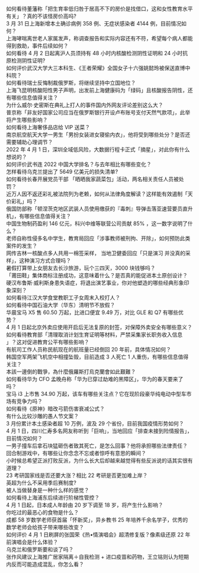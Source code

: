 如何看待董藩称「把生育率低归咎于居高不下的房价是找借口，这和女性教育水平有关」？真的不该怪房价高吗?  
3 月 31 日上海新增本土确诊病例 358 例、无症状感染者 4144 例，目前情况如何？  
上海哮喘离世老人家属发声，称调查报告和实际内容还有不符，希望每个病人都能得到救助，事件后续如何？  
如何看待 4 月 2 日起离沪人员须持有 48 小时内核酸检测阴性证明和 24 小时抗原检测阴性证明?  
如何评价武汉大学大三本科生、《王者荣耀》全国女子十六强姚懿玲被保送直博中科院？  
如何看待瑞士反悔制裁俄罗斯，将继续坚持中立国地位？  
上海飞昆明核酸阳性男子声明，出发前上海健康码为「绿码」且核酸报告阴性，还有哪些信息值得关注？  
为什么威尔·史密斯在典礼上打人的事件国内外网友评论差别这么大？  
普京称「非友好国家公司应当在俄罗斯银行开设卢布账号支付天然气款项」，此举将产生哪些影响？  
如何看待上海奢侈品店给 VIP 送菜？  
南京航空航天大学一男生「男扮女装进女寝偷内衣」，他将受到哪些处分？是否还需要辅助心理调节？  
2022 年 4 月 1 日，深圳全域低风险，大数据行程卡正式「摘星」，对此你有什么想说的？  
如何评价武书连 2022 中国大学排名？与去年相比有哪些变化？  
怎样看待乌克兰提出了 5649 亿美元的损失清单?  
如何看待长春开展党员干部 「晒晒我家蔬菜包」活动，两名相关责任人员被处罚？  
近万人因不返还彩礼被法院列为老赖，如何从法律角度解读？这样能有效遏制「天价彩礼」吗？  
俄国防部称「顿涅茨克地区武装人员使用缴获的『毒刺』导弹击落亚速营要员直升机」，有哪些信息值得关注？  
中国生物制药盈利 146 亿元，科兴中维等联营公司贡献 85% ，这一数字说明了什么？  
老师自称性侵多名中学生，教育局回应「涉事教师被刑拘、开除」，如何预防此类案件的发生？  
网传吉林一核酸点多人共用一棉签采样， 当地卫健委回应「只是演习 并没真的采样」，这种演习方式合理吗？  
暑假打算带上女朋友去长沙旅游，玩个三四天，3000 块钱够吗？  
「莆田鞋」集体商标注册成功，这意味着什么？是否真的能促进本土原创设计？  
硬汉布鲁斯·威利斯身患失语症，将退出演艺事业，你对他塑造的哪些经典形象印象深刻？  
如何看待江汉大学食堂教职工子女周末入校打人？  
如何看待中国石油大学（华东）清明节不放假？  
华晨宝马 X5 售 60.50 万起，比进口便宜 9.49 万，对比 GLE 和 Q7 有哪些优势？  
4 月 1 日起北京外卖应使用开启后无法复原的封签，对保障外卖安全有哪些意义？  
如何看待教育部「清理取消计划生育证明等材料，严禁采集家长职务收入信息 」？这对促进教育公平有哪些影响？  
有航司工作人员称民航现在的航班量已经倒回 20 年前，具体情况如何？  
韩国空军两架飞机空中相撞坠毁，目前造成 3 人死亡 1 人重伤，有哪些信息值得关注？  
本該一邊倒的戰爭，為什麼俄羅斯打烏克蘭會如此艱難？  
如何看待华为 CFO 孟晚舟称「华为已穿过劫难的黑障区」，华为的春天要来了吗？  
宝马 i3 上市售 34.90 万起，该车有哪些关注点？它在现阶段豪华纯电动中型车市场有竞争力吗？  
如何看待《原神》暗改弓箭伤害衰减公式？  
有什么比较沙雕的愚人节文案？  
3 月份累计本土感染者超 10 万例，波及 29 个省份，目前我国疫情形势如何？  
4 月 1 日，四川仁寿多名网友称听到「巨响」，当地回应「排查未接到险情报告」，目前情况如何？  
一男子撞车后拿石块猛砸伤者致其死亡，是怎么回事？他将承担哪些法律责任？  
回合制游戏中，有哪些让你念念不忘或者惊呼有意思的瞬间？  
小时候总希望正派打败反派，为什么长大后却越来越觉得有些反派说的话其实很有道理？  
23 考研国家线是否还要大涨？相比 22 考研是否更加难上岸？  
英超为什么不采用季后赛制度?  
被人当做替身是一种什么样的感觉？  
如何看待上海浦东后续进行阶梯性管控？  
4 月 1 日起，日本成人年龄由 20 岁下调至 18 岁，将产生什么影响？  
你吃过的最恶心的食物是什么？  
成都 58 岁数学老师获首届「怀新奖」，异乡教书 25 年培养千余名学子，优秀的数学老师会给孩子带来哪些改变？  
如何评价 4 月 1 日刷屏的张国荣《热•情演唱会》超清修复版？像素级还原 22 年前演唱会是什么体验？  
乌克兰和俄罗斯要和谈了吗？  
张作风建议上海推广居家隔离＋自我检测 + 进口疫苗和药物，王立铭则认为短期内反而可能造成混乱，你怎么看？  
